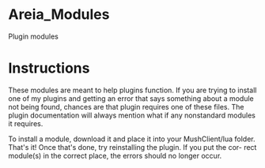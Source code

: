 # Areia_Modules
Plugin modules

# Instructions
These modules are meant to help plugins function. If you are trying to install
one of my plugins and getting an error that says something about a module not
being found, chances are that plugin requires one of these files. The plugin
documentation will always mention what if any nonstandard modules it requires.

To install a module, download it and place it into your MushClient/lua folder.
That's it! Once that's done, try reinstalling the plugin. If you put the cor-
rect module(s) in the correct place, the errors should no longer occur.
